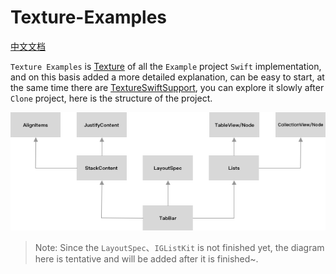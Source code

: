 # Texture-Examples

[中文文档](https://github.com/CainLuo/Texture-Examples/blob/main/README_CN.md)

`Texture Examples` is [Texture](https://github.com/TextureGroup/Texture) of all the `Example` project `Swift` implementation, and on this basis added a more detailed explanation, can be easy to start, at the same time there are [ TextureSwiftSupport](https://github.com/TextureCommunity/TextureSwiftSupport), you can explore it slowly after `Clone` project, here is the structure of the project.

<img alt="Images" src="struct.png" width="1024">

> Note: Since the `LayoutSpec`、`IGListKit` is not finished yet, the diagram here is tentative and will be added after it is finished~.

